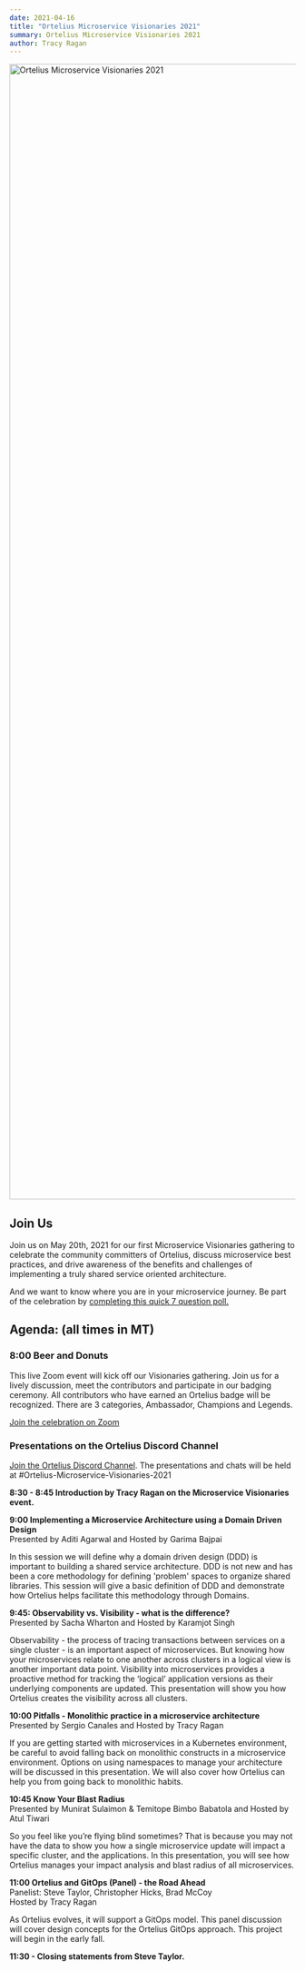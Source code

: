 ```yaml
---
date: 2021-04-16
title: "Ortelius Microservice Visionaries 2021"
summary: Ortelius Microservice Visionaries 2021
author: Tracy Ragan
---
```


<div class="col-center">
<img src="/images/ortelius-visonaires-date.png" alt="Ortelius Microservice Visionaries 2021" height="2000px" width="1000px" />
</div>
<p></p>

## Join Us

Join us on May 20th, 2021 for our first Microservice Visionaries gathering to celebrate the community committers of Ortelius, discuss microservice best practices, and drive awareness of the benefits and challenges of implementing a truly shared service oriented architecture.

And we want to know where you are in your microservice journey. Be part of the celebration by [completing this quick 7 question poll.](https://docs.google.com/forms/d/e/1FAIpQLSegf2PaK0fQJg-TqsjmQoGfV_1OxRuX0zFM3qiiKv-9A7pP4w/viewform?usp=sf_link)


## Agenda: (all times in MT)

### 8:00 Beer and Donuts 
This live Zoom event will kick off our Visionaries gathering. Join us for a lively discussion, meet the contributors and participate in our badging ceremony. All contributors who have earned an Ortelius badge will be recognized. There are 3 categories, Ambassador, Champions and Legends.

[Join the celebration on Zoom]( https://us02web.zoom.us/j/88964821479)

### Presentations on the Ortelius Discord Channel 

[Join the Ortelius Discord Channel](https://discord.gg/wM4b5yEFzS). The presentations and chats will be held at #Ortelius-Microservice-Visionaries-2021

<strong> 8:30 - 8:45 Introduction by Tracy Ragan on the Microservice Visionaries event. </strong>

<strong> 9:00 Implementing a Microservice Architecture using a Domain Driven Design </strong> 
<br>Presented by Aditi Agarwal and Hosted by Garima Bajpai  

In this session we will define why a domain driven design (DDD) is important to building a shared service architecture. DDD is not new and has been a core methodology for defining 'problem' spaces to organize shared libraries. This session will give a basic definition of DDD and demonstrate how Ortelius helps facilitate this methodology through Domains.
  
<strong> 9:45: Observability vs. Visibility - what is the difference? </strong> 
<br>Presented by Sacha Wharton and Hosted by Karamjot Singh

Observability - the process of tracing transactions between services on a single cluster - is an important aspect of microservices. But knowing how your microservices relate to one another across clusters in a logical view is another important data point.  Visibility into microservices provides a proactive method for tracking the ‘logical’ application versions as their underlying components are updated. This presentation will show you how Ortelius creates the visibility across all clusters.

<strong> 10:00 Pitfalls - Monolithic practice in a microservice architecture </strong>
<br>Presented by Sergio Canales and Hosted by Tracy Ragan

If you are getting started with microservices in a Kubernetes environment, be careful to avoid falling back on monolithic constructs in a microservice environment. Options on using namespaces to manage your architecture will be discussed in this presentation. We will also cover how Ortelius can help you from going back to monolithic habits.

<strong> 10:45 Know Your Blast Radius </strong>
<br>Presented by Munirat Sulaimon & Temitope Bimbo Babatola and Hosted by Atul Tiwari 
 
So you feel like you’re flying blind sometimes? That is because you may not have the data to show you how a single microservice update will impact a specific cluster, and the applications. In this presentation, you will see how Ortelius manages your impact analysis and blast radius of all microservices.

<strong> 11:00 Ortelius and GitOps (Panel) - the Road Ahead </strong>
<br>Panelist: Steve Taylor, Christopher Hicks,  Brad McCoy
<br>Hosted by Tracy Ragan

As Ortelius evolves, it will support a GitOps model. This panel discussion will cover design concepts for the Ortelius GitOps approach. This project will begin in the early fall. 

<strong> 11:30 - Closing statements from Steve Taylor.</strong>
